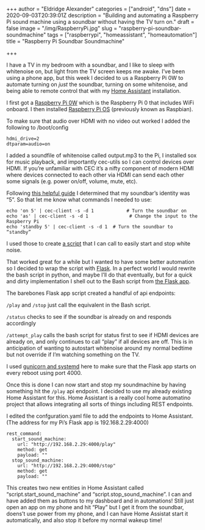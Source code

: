 +++
author = "Eldridge Alexander"
categories = ["android", "dns"]
date = 2020-09-03T20:39:01Z
description = "Building and automating a Raspberry Pi sound machine using a soundbar without having the TV turn on."
draft = false
image = "/img/RaspberryPi.jpg"
slug = "raspberry-pi-soundbar-soundmachine"
tags = ["raspberrypi", "homeassistant", "homeautomation"]
title = "Raspberry Pi Soundbar Soundmachine"

+++

I have a TV in my bedroom with a soundbar, and I like to sleep with whitenoise on, but light from the TV screen keeps me awake. I’ve been using a phone app, but this week I decided to us a Raspberry Pi 0W to automate turning on _just_ the soundbar, turning on some whitenoise, and  being able to remote control that with my [Home Assistant](https://www.home-assistant.io/) installation.

I first got a [Raspberry Pi 0W](https://www.raspberrypi.org/products/raspberry-pi-zero-w/) which is the Raspberry Pi 0 that includes WiFi onboard. I then installed [Raspberry Pi OS](https://www.raspberrypi.org/downloads/raspberry-pi-os/) (previously known as Raspbian). 

To make sure that audio over HDMI with no video out worked I added the following to /boot/config

```
hdmi_drive=2
dtparam=audio=on
```

I added a soundfile of whitenoise called output.mp3 to the Pi, I installed sox for music playback, and importantly cec-utils so I can control devices over HDMI. If you’re unfamiliar with CEC it’s a nifty component of modern HDMI where devices connected to each other via HDMI can send each other some signals (e.g. power on/off, volume, mute, etc).

Following [this helpful guide](https://www.linuxuprising.com/2019/07/raspberry-pi-power-on-off-tv-connected.html) I determined that my soundbar’s identity was “5”. So that let me know what commands I needed to use:

```
echo 'on 5' | cec-client -s -d 1            # Turn the soundbar on
echo 'as' | cec-client -s -d 1               # Change the input to the Raspberry Pi
echo 'standby 5' | cec-client -s -d 1  # Turn the soundbar to “standby”
```

I used those to create [a script](https://gist.github.com/eldridgea/fea6dcdcf8e53decfdc0404c395bf18c) that I can call to easily start and stop white noise.

<script src="https://gist.github.com/eldridgea/fea6dcdcf8e53decfdc0404c395bf18c.js"></script>

That worked great for a while but I wanted to have some better automation so I decided to wrap the script with [Flask](https://flask.palletsprojects.com/en/1.1.x/). In a perfect world I would rewrite the bash script in python, and maybe I’ll do that eventually, but for a quick and dirty implementation I shell out to the Bash script from [the Flask app](https://gist.github.com/eldridgea/0f18ffed15b163e96fb2b1462b2c2c0b). 

<script src="https://gist.github.com/eldridgea/0f18ffed15b163e96fb2b1462b2c2c0b.js"></script>

The barebones Flask app script created a handful of api endpoints:

`/play` and `/stop` just call the equivalent in the Bash script.

`/status` checks to see if the soundbar is already on and responds accordingly 

`/attempt_play` calls the bash script for status first to see if HDMI devices are already on, and only continues to call “play” if all devices are off. This is in anticipation of wanting to autostart whitenoise around my normal bedtime but not override if I’m watching something on the TV.

I used [gunicorn and systemd](https://edmondchuc.com/deploying-python-flask-with-gunicorn-nginx-and-systemd/) here to make sure that the Flask app starts on every reboot using port 4000.

Once this is done I can now start and stop my soundmachine by having something hit the `/play` api endpoint. I decided to use my already existing Home Assistant for this. Home Assistant is a really cool home automatino project that allows integrating all sorts of things including REST endpoints.

I edited the confguration.yaml file to add the endpoints to Home Assistant. (The address for my Pi’s Flask app is 192.168.2.29:4000)

```
rest_command:
  start_sound_machine:
    url: "http://192.168.2.29:4000/play"
    method: get 
    payload: ""
  stop_sound_machine:
    url: "http://192.168.2.29:4000/stop"
    method: get 
    payload: ""
```

This creates two new entities in Home Assistant called “script.start_sound_machine” and “script.stop_sound_machine”. I can and have added them as buttons to my dashboard and in automations! Still just open an app on my phone and hit “Play” but I get it from the soundbar, doens’t use power from my phone, and I can have Home Assistat start it automatically, and also stop it before my normal wakeup time! 


